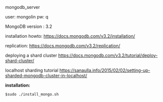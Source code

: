 mongodb_server

user: mongolin
pw: q


MongoDB version :  3.2

installation howto: 
https://docs.mongodb.com/v3.2/installation/

replication:
https://docs.mongodb.com/v3.2/replication/

deploying a shard cluster
https://docs.mongodb.com/v3.2/tutorial/deploy-shard-cluster/

localhost sharding tutorial
https://sanaulla.info/2015/02/02/setting-up-sharded-mongodb-cluster-in-localhost/

__installation:__
```console
$sudo ./install_mongo.sh
```

